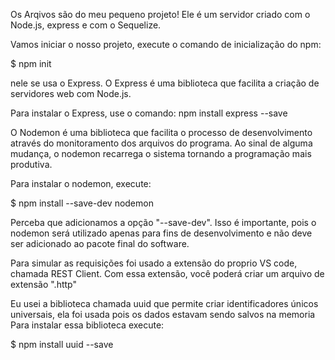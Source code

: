 Os Arqivos são do meu  pequeno projeto!
Ele é um servidor criado com o Node.js, express e com o Sequelize.

Vamos iniciar o nosso projeto, execute o comando de inicialização do npm:

$ npm init

nele se usa o Express. O Express é uma biblioteca que facilita a criação de servidores web com Node.js.

Para instalar o Express, use o comando:
npm install express --save

O Nodemon é uma biblioteca que facilita o processo de desenvolvimento através do monitoramento dos arquivos do programa. Ao sinal de alguma mudança, o nodemon recarrega o sistema tornando a programação mais produtiva.

Para instalar o nodemon, execute:

$ npm install --save-dev nodemon

Perceba que adicionamos a opção "--save-dev". Isso é importante, pois o nodemon será utilizado apenas para fins de desenvolvimento e não deve ser adicionado ao pacote final do software.

Para simular as requisições foi usado a extensão do proprio VS code, chamada REST Client.  Com essa extensão, você poderá criar um arquivo de extensão ".http"

Eu usei a biblioteca chamada uuid que permite criar identificadores únicos universais, ela foi usada pois os dados estavam sendo salvos na memoria
Para instalar essa biblioteca execute:

$ npm install uuid --save